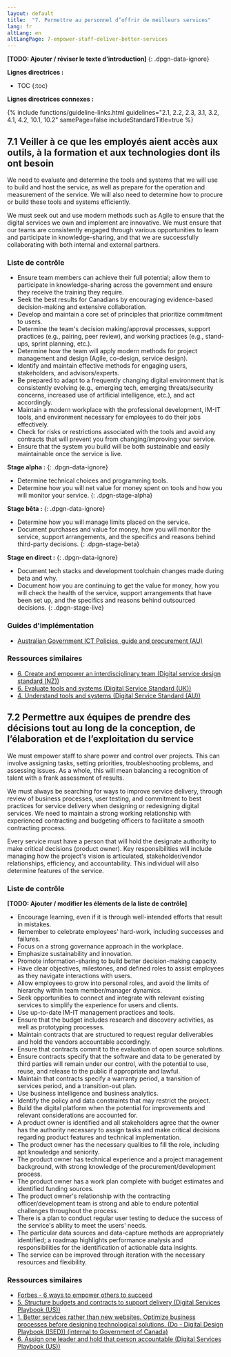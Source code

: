 ```yaml
---
layout: default
title:  "7. Permettre au personnel d’offrir de meilleurs services"
lang: fr
altLang: en
altLangPage: 7-empower-staff-deliver-better-services
---
```

<div class="dpgn-section-intro-standard">

**\[TODO: Ajouter / réviser le texte d'introduction\]**
{: .dpgn-data-ignore}

</div>

<div class="dpgn-section-guidelines">

**Lignes directrices :**

<!-- markdownlint-disable MD032 -->
- TOC
{:toc}
<!-- markdownlint-enable MD032 -->

</div>

<div class="dpgn-section-guidelines-related">

**Lignes directrices connexes :**

{% include functions/guideline-links.html guidelines="2.1, 2.2, 2.3, 3.1, 3.2, 4.1, 4.2, 10.1, 10.2" samePage=false includeStandardTitle=true %}

</div>

<section class="dpgn-section-guideline">

## 7.1 Veiller à ce que les employés aient accès aux outils, à la formation et aux technologies dont ils ont besoin

<div class="dpgn-section-intro-guideline">

We need to evaluate and determine the tools and systems that we will use to build and host the service, as well as prepare for the operation and measurement of the service. We will also need to determine how to procure or build these tools and systems efficiently.

We must seek out and use modern methods such as Agile to ensure that the digital services we own and implement are innovative. We must ensure that our teams are consistently engaged through various opportunities to learn and participate in knowledge-sharing, and that we are successfully collaborating with both internal and external partners.

</div>

<section class="dpgn-section-checklist">

### Liste de contrôle

- Ensure team members can achieve their full potential; allow them to participate in knowledge-sharing across the government and ensure they receive the training they require.
- Seek the best results for Canadians by encouraging evidence-based decision-making and extensive collaboration.
- Develop and maintain a core set of principles that prioritize commitment to users.
- Determine the team's decision making/approval processes, support practices (e.g., pairing, peer review), and working practices (e.g., stand-ups, sprint planning, etc.).
- Determine how the team will apply modern methods for project management and design (Agile, co-design, service design).
- Identify and maintain effective methods for engaging users, stakeholders, and advisors/experts.
- Be prepared to adapt to a frequently changing digital environment that is consistently evolving (e.g., emerging tech, emerging threats/security concerns, increased use of artificial intelligence, etc.), and act accordingly.
- Maintain a modern workplace with the professional development, IM-IT tools, and environment necessary for employees to do their jobs effectively.
- Check for risks or restrictions associated with the tools and avoid any contracts that will prevent you from changing/improving your service.
- Ensure that the system you build will be both sustainable and easily maintainable once the service is live.

**Stage alpha :**
{: .dpgn-data-ignore}

<!-- markdownlint-disable MD032 -->
- Determine technical choices and programming tools.
- Determine how you will net value for money spent on tools and how you will monitor your service.
{: .dpgn-stage-alpha}
<!-- markdownlint-enable MD032 -->

**Stage bêta :**
{: .dpgn-data-ignore}

<!-- markdownlint-disable MD032 -->
- Determine how you will manage limits placed on the service.
- Document purchases and value for money, how you will monitor the service, support arrangements, and the specifics and reasons behind third-party decisions.
{: .dpgn-stage-beta}
<!-- markdownlint-ensable MD032 -->

**Stage en direct :**
{: .dpgn-data-ignore}

<!-- markdownlint-disable MD032 -->
- Document tech stacks and development toolchain changes made during beta and why.
- Document how you are continuing to get the value for money, how you will check the health of the service, support arrangements that have been set up, and the specifics and reasons behind outsourced decisions.
{: .dpgn-stage-live}
<!-- markdownlint-ensable MD032 -->

</section>

<section class="dpgn-section-guides">

### Guides d'implémentation

- [Australian Government ICT Policies, guide and procurement (AU)](http://www.finance.gov.au/policy-guides-procurement/whole-of-government-ict-policies/)

</section>

<section class="dpgn-section-similar">

### Ressources similaires

- [6. Create and empower an interdisciplinary team (Digital service design standard (NZ))](https://www.digital.govt.nz/standards-and-guidance/digital-service-design-standard/principles/create-and-empower-an-interdisciplinary-team/)
- [6. Evaluate tools and systems (Digital Service Standard (UK))](https://www.gov.uk/service-manual/service-standard/evaluate-tools-and-systems)
- [4. Understand tools and systems (Digital Service Standard (AU))](https://guides.service.gov.au/digital-service-standard/4-tools-and-systems/)

</section>
</section>

<section class="dpgn-section-guideline">

## 7.2 Permettre aux équipes de prendre des décisions tout au long de la conception, de l’élaboration et de l’exploitation du service

<div class="dpgn-section-intro-guideline">

We must empower staff to share power and control over projects. This can involve assigning tasks, setting priorities, troubleshooting problems, and assessing issues. As a whole, this will mean balancing a recognition of talent with a frank assessment of results.

We must always be searching for ways to improve service delivery, through review of business processes, user testing, and commitment to best practices for service delivery when designing or redesigning digital services. We need to maintain a strong working relationship with experienced contracting and budgeting officers to facilitate a smooth contracting process.

Every service must have a person that will hold the designate authority to make critical decisions (product owner). Key responsibilities will include managing how the project's vision is articulated, stakeholder/vendor relationships, efficiency, and accountability. This individual will also determine features of the service.

</div>

<section class="dpgn-section-checklist">

### Liste de contrôle

**\[TODO: Ajouter / modifier les éléments de la liste de contrôle\]**

- Encourage learning, even if it is through well-intended efforts that result in mistakes.
- Remember to celebrate employees' hard-work, including successes and failures.
- Focus on a strong governance approach in the workplace.
- Emphasize sustainability and innovation.
- Promote information-sharing to build better decision-making capacity.
- Have clear objectives, milestones, and defined roles to assist employees as they navigate interactions with users.
- Allow employees to grow into personal roles, and avoid the limits of hierarchy within team member/manager dynamics.
- Seek opportunities to connect and integrate with relevant existing services to simplify the experience for users and clients.
- Use up-to-date IM-IT management practices and tools.
- Ensure that the budget includes research and discovery activities, as well as prototyping processes.
- Maintain contracts that are structured to request regular deliverables and hold the vendors accountable accordingly.
- Ensure that contracts commit to the evaluation of open source solutions.
- Ensure contracts specify that the software and data to be generated by third parties will remain under our control, with the potential to use, reuse, and release to the public if appropriate and lawful.
- Maintain that contracts specify a warranty period, a transition of services period, and a transition-out plan.
- Use business intelligence and business analytics.
- Identify the policy and data constraints that may restrict the project.
- Build the digital platform when the potential for improvements and relevant considerations are accounted for.
- A product owner is identified and all stakeholders agree that the owner has the authority necessary to assign tasks and make critical decisions regarding product features and technical implementation.
- The product owner has the necessary qualities to fill the role, including apt knowledge and seniority.
- The product owner has technical experience and a project management background, with strong knowledge of the procurement/development process.
- The product owner has a work plan complete with budget estimates and identified funding sources.
- The product owner's relationship with the contracting officer/development team is strong and able to endure potential challenges throughout the process.
- There is a plan to conduct regular user testing to deduce the success of the service's ability to meet the users' needs.
- The particular data sources and data-capture methods are appropriately identified; a roadmap highlights performance analysis and responsibilities for the identification of actionable data insights.
- The service can be improved through iteration with the necessary resources and flexibility.

</section>

<section class="dpgn-section-similar">

### Ressources similaires

- [Forbes - 6 ways to empower others to succeed](https://www.forbes.com/sites/lisaquast/2011/02/28/6-ways-to-empower-others-to-succeed/#32a2a275c620)
- [5. Structure budgets and contracts to support delivery (Digital Services Playbook (US))](https://playbook.cio.gov/#play5)
- [1. Better services rather than new websites. Optimize business processes before designing technological solutions. (Do - Digital Design Playbook (ISED)) (internal to Government of Canada)](http://www.gcpedia.gc.ca/wiki/DDPlayBook_Do#1._Better_services_rather_than_new_websites._Optimize_business_processes_before_designing_technological_solutions.)
- [6. Assign one leader and hold that person accountable (Digital Services Playbook (US))](https://playbook.cio.gov/#play6)

</section>
</section>

